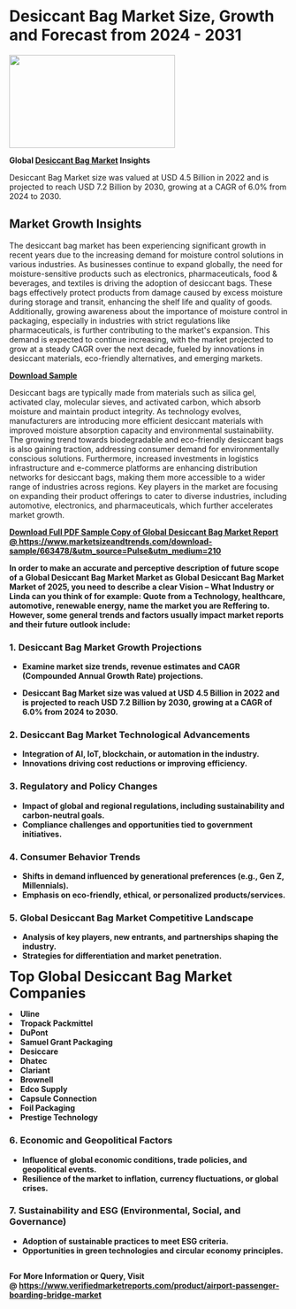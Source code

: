 <H1>Desiccant Bag Market Size, Growth and Forecast from 2024 - 2031</H1><img class="aligncenter size-medium wp-image-584254" src="https://thirdeyenews.in/wp-content/uploads/2024/09/Global-Market-Research-300x168.jpeg" alt="" width="300" height="168" /><p><strong>Global&nbsp;<a href="https://www.marketsizeandtrends.com/download-sample/663478/&amp;utm_source=Pulse&amp;utm_medium=210">Desiccant Bag Market</a> Insights</strong></p><p>Desiccant Bag Market size was valued at USD 4.5 Billion in 2022 and is projected to reach USD 7.2 Billion by 2030, growing at a CAGR of 6.0% from 2024 to 2030.</p><p><h2>Market Growth Insights</h2> <p>The desiccant bag market has been experiencing significant growth in recent years due to the increasing demand for moisture control solutions in various industries. As businesses continue to expand globally, the need for moisture-sensitive products such as electronics, pharmaceuticals, food & beverages, and textiles is driving the adoption of desiccant bags. These bags effectively protect products from damage caused by excess moisture during storage and transit, enhancing the shelf life and quality of goods. Additionally, growing awareness about the importance of moisture control in packaging, especially in industries with strict regulations like pharmaceuticals, is further contributing to the market's expansion. This demand is expected to continue increasing, with the market projected to grow at a steady CAGR over the next decade, fueled by innovations in desiccant materials, eco-friendly alternatives, and emerging markets.</p> <p><strong><a href="#">Download Sample</a></strong></p> <p>Desiccant bags are typically made from materials such as silica gel, activated clay, molecular sieves, and activated carbon, which absorb moisture and maintain product integrity. As technology evolves, manufacturers are introducing more efficient desiccant materials with improved moisture absorption capacity and environmental sustainability. The growing trend towards biodegradable and eco-friendly desiccant bags is also gaining traction, addressing consumer demand for environmentally conscious solutions. Furthermore, increased investments in logistics infrastructure and e-commerce platforms are enhancing distribution networks for desiccant bags, making them more accessible to a wider range of industries across regions. Key players in the market are focusing on expanding their product offerings to cater to diverse industries, including automotive, electronics, and pharmaceuticals, which further accelerates market growth.</p> <p><strong><a href="#"></p><p><span class=""><strong>Download Full PDF Sample Copy of Global Desiccant Bag Market Report</strong> @ <a href="https://www.marketsizeandtrends.com/download-sample/663478/&amp;utm_source=Pulse&amp;utm_medium=210" target="_blank">https://www.marketsizeandtrends.com/download-sample/663478/&amp;utm_source=Pulse&amp;utm_medium=210</a></span></p><p>In order to make an accurate and perceptive description of future scope of a Global&nbsp;Desiccant Bag Market Market as Global&nbsp;Desiccant Bag Market Market of 2025, you need to describe a clear Vision &ndash; What Industry or Linda can you think of for example: Quote from a Technology, healthcare, automotive, renewable energy, name the market you are Reffering to. However, some general trends and factors usually impact market reports and their future outlook include:</p><h3>1.&nbsp;<strong>Desiccant Bag Market Growth Projections</strong></h3><ul><li>Examine market size trends, revenue estimates and CAGR (Compounded Annual Growth Rate) projections.</li><li><p>Desiccant Bag Market size was valued at USD 4.5 Billion in 2022 and is projected to reach USD 7.2 Billion by 2030, growing at a CAGR of 6.0% from 2024 to 2030.</p></li></ul><h3>2.&nbsp;<strong>Desiccant Bag Market Technological Advancements</strong></h3><ul><li>Integration of AI, IoT, blockchain, or automation in the industry.</li><li>Innovations driving cost reductions or improving efficiency.</li></ul><h3>3.&nbsp;<strong>Regulatory and Policy Changes</strong></h3><ul><li>Impact of global and regional regulations, including sustainability and carbon-neutral goals.</li><li>Compliance challenges and opportunities tied to government initiatives.</li></ul><h3>4.&nbsp;<strong>Consumer Behavior Trends</strong></h3><ul><li>Shifts in demand influenced by generational preferences (e.g., Gen Z, Millennials).</li><li>Emphasis on eco-friendly, ethical, or personalized products/services.</li></ul><h3>5.&nbsp;<strong>Global Desiccant Bag Market Competitive Landscape</strong></h3><ul><li>Analysis of key players, new entrants, and partnerships shaping the industry.</li><li>Strategies for differentiation and market penetration.</li></ul><p data-pm-slice="1 1 []"><span style="color: inherit; font-family: inherit; font-size: 25px;">Top Global Desiccant Bag Market Companies</span></p><div class="" data-test-id=""><p><li>Uline</li><li> Tropack Packmittel</li><li> DuPont</li><li> Samuel Grant Packaging</li><li> Desiccare</li><li> Dhatec</li><li> Clariant</li><li> Brownell</li><li> Edco Supply</li><li> Capsule Connection</li><li> Foil Packaging</li><li> Prestige Technology</li></p></div><h3>6.&nbsp;<strong>Economic and Geopolitical Factors</strong></h3><ul><li>Influence of global economic conditions, trade policies, and geopolitical events.</li><li>Resilience of the market to inflation, currency fluctuations, or global crises.</li></ul><h3>7.&nbsp;<strong>Sustainability and ESG (Environmental, Social, and Governance)</strong></h3><ul><li>Adoption of sustainable practices to meet ESG criteria.</li><li>Opportunities in green technologies and circular economy principles.</li></ul><h2><strong style="font-size: 14px;">For More Information or Query, Visit @&nbsp;</strong><a style="background-color: #ffffff; font-size: 14px;" href="https://www.marketsizeandtrends.com/report/desiccant-bag-market/" target="_blank">https://www.verifiedmarketreports.com/product/airport-passenger-boarding-bridge-market</a></h2>
